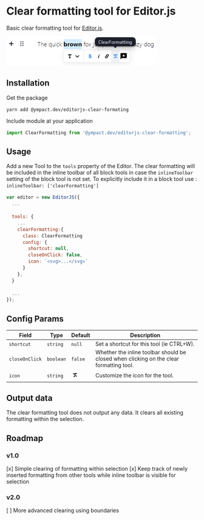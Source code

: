 # Clear formatting tool for Editor.js

Basic clear formatting tool for [Editor.js](https://ifmo.su/editor).

<img width="395" src="./example/assets/screenshot.png">

## Installation

Get the package

```shell
yarn add @ympact.dev/editorjs-clear-formating
```

Include module at your application

```javascript
import ClearFormatting from '@ympact.dev/editorjs-clear-formatting';
```

## Usage

Add a new Tool to the `tools` property of the Editor. The clear formatting will be included in the inline toolbar of all block tools in case the `inlineToolbar` setting of the block tool is not set. To explicitly include it in a block tool use : `inlineToolbar: ['clearFormatting']`

```javascript
var editor = new EditorJS({
  ...

  tools: {
    ...
    clearFormatting:{
      class: ClearFormatting
      config: {
        shortcut: null,
        closeOnClick: false,
        icon: `<svg>...</svg>`
      }
    },
  }

  ...
});
```

## Config Params

| Field | Type     | Default    | Description        |
| ----- | -------- | ---------- | ------------------ |
| `shortcut` | `string` | `null` | Set a shortcut for this tool (ie CTRL+W).  |
| `closeOnClick` | `boolean` | `false` | Whether the inline toolbar should be closed when clicking on the clear formatting tool. |
| `icon` | `string` | <img width="20" src="./example/assets/clear-formatting-icon.png"> | Customize the icon for the tool. |


## Output data

The clear formatting tool does not output any data. It clears all existing formatting within the selection.

## Roadmap

### v1.0

[x] Simple clearing of formatting within selection
[x] Keep track of newly inserted formatting from other tools while inline toolbar is visible for selection 

### v2.0

[ ] More advanced clearing using boundaries


